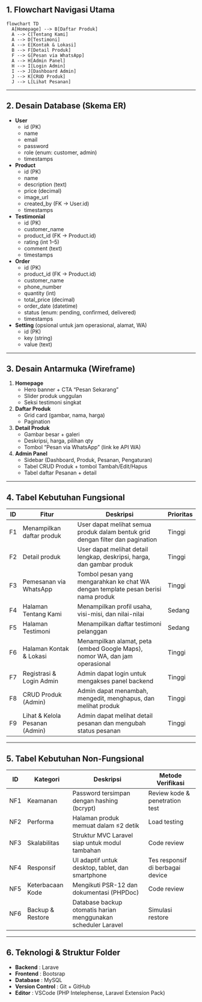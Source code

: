 ## 1. Flowchart Navigasi Utama

```mermaid
flowchart TD
  A[Homepage] --> B[Daftar Produk]
  A --> C[Tentang Kami]
  A --> D[Testimoni]
  A --> E[Kontak & Lokasi]
  B --> F[Detail Produk]
  F --> G[Pesan via WhatsApp]
  A --> H[Admin Panel]
  H --> I[Login Admin]
  I --> J[Dashboard Admin]
  J --> K[CRUD Produk]
  J --> L[Lihat Pesanan]
```

---

## 2. Desain Database (Skema ER)

* **User**
  * id (PK)
  * name
  * email
  * password
  * role (enum: customer, admin)
  * timestamps
* **Product**
  * id (PK)
  * name
  * description (text)
  * price (decimal)
  * image_url
  * created_by (FK → User.id)
  * timestamps
* **Testimonial**
  * id (PK)
  * customer_name
  * product_id (FK → Product.id)
  * rating (int 1–5)
  * comment (text)
  * timestamps
* **Order**
  * id (PK)
  * product_id (FK → Product.id)
  * customer_name
  * phone_number
  * quantity (int)
  * total_price (decimal)
  * order_date (datetime)
  * status (enum: pending, confirmed, delivered)
  * timestamps
* **Setting** (opsional untuk jam operasional, alamat, WA)
  * id (PK)
  * key (string)
  * value (text)

---

## 3. Desain Antarmuka (Wireframe)

1. **Homepage**
   * Hero banner + CTA “Pesan Sekarang”
   * Slider produk unggulan
   * Seksi testimoni singkat
2. **Daftar Produk**
   * Grid card (gambar, nama, harga)
   * Pagination
3. **Detail Produk**
   * Gambar besar + galeri
   * Deskripsi, harga, pilihan qty
   * Tombol “Pesan via WhatsApp” (link ke API WA)
4. **Admin Panel**
   * Sidebar (Dashboard, Produk, Pesanan, Pengaturan)
   * Tabel CRUD Produk + tombol Tambah/Edit/Hapus
   * Tabel daftar Pesanan + detail

---

## 4. Tabel Kebutuhan Fungsional

| ID | Fitur                          | Deskripsi                                                                         | Prioritas |
| -- | ------------------------------ | --------------------------------------------------------------------------------- | --------- |
| F1 | Menampilkan daftar produk      | User dapat melihat semua produk dalam bentuk grid dengan filter dan pagination    | Tinggi    |
| F2 | Detail produk                  | User dapat melihat detail lengkap, deskripsi, harga, dan gambar produk            | Tinggi    |
| F3 | Pemesanan via WhatsApp         | Tombol pesan yang mengarahkan ke chat WA dengan template pesan berisi nama produk | Tinggi    |
| F4 | Halaman Tentang Kami           | Menampilkan profil usaha, visi-misi, dan nilai-nilai                              | Sedang    |
| F5 | Halaman Testimoni              | Menampilkan daftar testimoni pelanggan                                            | Sedang    |
| F6 | Halaman Kontak & Lokasi        | Menampilkan alamat, peta (embed Google Maps), nomor WA, dan jam operasional       | Tinggi    |
| F7 | Registrasi & Login Admin       | Admin dapat login untuk mengakses panel backend                                   | Tinggi    |
| F8 | CRUD Produk (Admin)            | Admin dapat menambah, mengedit, menghapus, dan melihat produk                     | Tinggi    |
| F9 | Lihat & Kelola Pesanan (Admin) | Admin dapat melihat detail pesanan dan mengubah status pesanan                    | Tinggi    |

---

## 5. Tabel Kebutuhan Non-Fungsional

| ID  | Kategori         | Deskripsi                                                     | Metode Verifikasi                |
| --- | ---------------- | ------------------------------------------------------------- | -------------------------------- |
| NF1 | Keamanan         | Password tersimpan dengan hashing (bcrypt)                    | Review kode & penetration test   |
| NF2 | Performa         | Halaman produk memuat dalam ≤2 detik                         | Load testing                     |
| NF3 | Skalabilitas     | Struktur MVC Laravel siap untuk modul tambahan                | Code review                      |
| NF4 | Responsif        | UI adaptif untuk desktop, tablet, dan smartphone              | Tes responsif di berbagai device |
| NF5 | Keterbacaan Kode | Mengikuti PSR-12 dan dokumentasi (PHPDoc)                     | Code review                      |
| NF6 | Backup & Restore | Database backup otomatis harian menggunakan scheduler Laravel | Simulasi restore                 |

---

## 6. Teknologi & Struktur Folder

* **Backend** : Larave
* **Frontend** : Bootsrap
* **Database** : MySQL
* **Version Control** : Git + GitHub
* **Editor** : VSCode (PHP Intelephense, Laravel Extension Pack)

